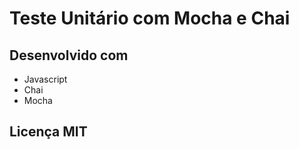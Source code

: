 <h1>Teste Unitário com Mocha e Chai</h1>


<h2>Desenvolvido com</h2>
<ul>
    <li>Javascript</li>
    <li>Chai</li>
    <li>Mocha</li>
</ul>

<h2>Licença MIT</h2>
